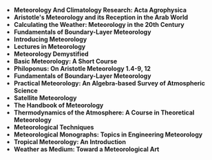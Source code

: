 <ul>
 <li><b><a target="_blank" href="https://github.com/manjunath5496/Antisemitism-Books/blob/master/sml(1).pdf" style="text-decoration:none;">Meteorology And Climatology Research: Acta Agrophysica</a></b></li>
 <li><b><a target="_blank" href="https://github.com/manjunath5496/Antisemitism-Books/blob/master/sml(2).pdf" style="text-decoration:none;">Aristotle's Meteorology and its Reception in the Arab World  </a></b></li>
                                <li><b><a target="_blank" href="https://github.com/manjunath5496/Antisemitism-Books/blob/master/sml(3).pdf" style="text-decoration:none;">Calculating the Weather: Meteorology in the 20th Century</a></b></li>
 <li><b><a target="_blank" href="https://github.com/manjunath5496/Antisemitism-Books/blob/master/sml(4).pdf" style="text-decoration:none;">Fundamentals of Boundary-Layer Meteorology </a></b></li>                              
<li><b><a target="_blank" href="https://github.com/manjunath5496/Antisemitism-Books/blob/master/sml(5).pdf" style="text-decoration:none;">Introducing Meteorology</a></b></li>
<li><b><a target="_blank" href="https://github.com/manjunath5496/Antisemitism-Books/blob/master/sml(6).pdf" style="text-decoration:none;">Lectures in Meteorology</a></b></li>
 
  <li><b><a target="_blank" href="https://github.com/manjunath5496/Antisemitism-Books/blob/master/sml(7).pdf" style="text-decoration:none;">Meteorology Demystified</a></b></li>
 <li><b><a target="_blank" href="https://github.com/manjunath5496/Antisemitism-Books/blob/master/sml(8).pdf" style="text-decoration:none;">Basic Meteorology: A Short Course  </a></b></li>
                                <li><b><a target="_blank" href="https://github.com/manjunath5496/Antisemitism-Books/blob/master/sml(9).pdf" style="text-decoration:none;">Philoponus: On Aristotle Meteorology 1.4-9, 12</a></b></li>
 <li><b><a target="_blank" href="https://github.com/manjunath5496/Antisemitism-Books/blob/master/sml(10).pdf" style="text-decoration:none;">Fundamentals of Boundary-Layer Meteorology </a></b></li>                              
<li><b><a target="_blank" href="https://github.com/manjunath5496/Antisemitism-Books/blob/master/sml(11).pdf" style="text-decoration:none;">Practical Meteorology: An Algebra-based Survey of Atmospheric Science</a></b></li>
<li><b><a target="_blank" href="https://github.com/manjunath5496/Antisemitism-Books/blob/master/sml(12).pdf" style="text-decoration:none;">Satellite Meteorology</a></b></li>
               <li><b><a target="_blank" href="https://github.com/manjunath5496/Antisemitism-Books/blob/master/sml(13).pdf" style="text-decoration:none;">The Handbook of Meteorology</a></b></li>
 <li><b><a target="_blank" href="https://github.com/manjunath5496/Antisemitism-Books/blob/master/sml(14).pdf" style="text-decoration:none;">Thermodynamics of the Atmosphere: A Course in Theoretical Meteorology </a></b></li>                              
<li><b><a target="_blank" href="https://github.com/manjunath5496/Antisemitism-Books/blob/master/sml(15).pdf" style="text-decoration:none;">Meteorological Techniques</a></b></li>
<li><b><a target="_blank" href="https://github.com/manjunath5496/Antisemitism-Books/blob/master/sml(16).pdf" style="text-decoration:none;">Meteorological Monographs: Topics in Engineering Meteorology </a></b></li>
 <li><b><a target="_blank" href="https://github.com/manjunath5496/Antisemitism-Books/blob/master/sml(17).pdf" style="text-decoration:none;">Tropical Meteorology: An Introduction</a></b></li>
<li><b><a target="_blank" href="https://github.com/manjunath5496/Antisemitism-Books/blob/master/sml(18).pdf" style="text-decoration:none;">Weather as Medium: Toward a Meteorological Art</a></b></li>
 
 
  </ul>

